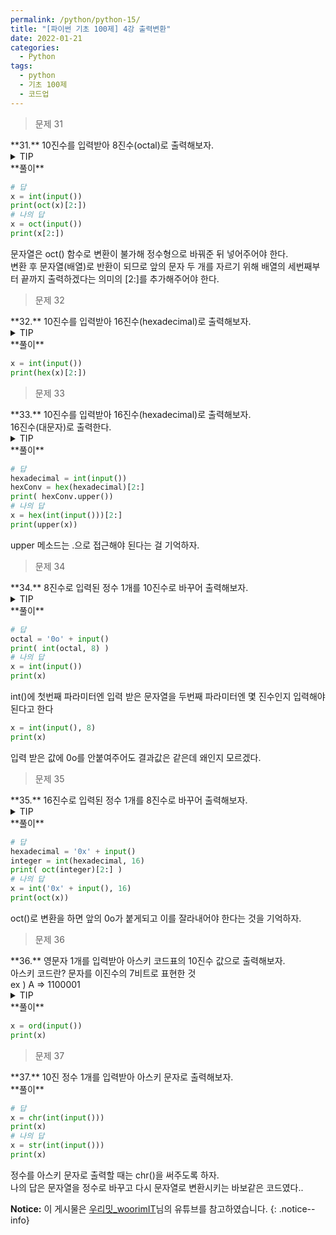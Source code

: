 ```yaml
---
permalink: /python/python-15/
title: "[파이썬 기초 100제] 4강 출력변환"
date: 2022-01-21
categories:
  - Python
tags:
  - python
  - 기초 100제
  - 코드업
---
```


> 문제 31

<div class="notice--danger" markdown="1">
**31.**   
10진수를 입력받아 8진수(octal)로 출력해보자.
</div>

<details>
<summary>TIP</summary>
<div markdown="1">

8진수는 '0o12'처럼 숫자 앞에 '0o'를 붙여준다. 이것으로 '12'가 8진수의 '12'임을 인지한다.

10진수를 8진수로 변환하는 함수는 oct()이며, '0o12'와 같이 출력되므로 앞 두자리를 생략하고 출력하면된다. 따라서 '0o12'[2:]를 해주면 되는 것.

</div>
</details>

<div class="notice" markdown="1">
**풀이**

```python
# 답
x = int(input())
print(oct(x)[2:])
# 나의 답
x = oct(input())
print(x[2:])
```
문자열은 oct() 함수로 변환이 불가해 정수형으로 바꿔준 뒤 넣어주어야 한다.<br>
변환 후 문자열(배열)로 반환이 되므로 앞의 문자 두 개를 자르기 위해 배열의 세번째부터 끝까지 출력하겠다는 의미의 [2:]를 추가해주어야 한다.
</div>

> 문제 32

<div class="notice--success" markdown="1">
**32.**   
10진수를 입력받아 16진수(hexadecimal)로 출력해보자.
</div>

<details>
<summary>TIP</summary>
<div markdown="1">

16진수는 '0xa'처럼 숫자 앞에 '0x'를 붙여준다. 이것으로 'a'가 16진수의 'a'임을 인지한다.

10진수를 16진수로 변환하는 함수는 hex()이며, '0xa'와 같이 출력되므로 앞 두자리를 생략하고 출력하면된다. 따라서 '0xa'[2:]를 해주면 되는 것.

</div>
</details>

<div class="notice" markdown="1">
**풀이**

```python
x = int(input())
print(hex(x)[2:])
```
</div>

> 문제 33

<div class="notice--danger" markdown="1">
**33.**   
10진수를 입력받아 16진수(hexadecimal)로 출력해보자.<br>
16진수(대문자)로 출력한다.
</div>

<details>
<summary>TIP</summary>
<div markdown="1">

소문자를 대문자로 변환하려면 문자열의 메소드(함수)인 upper()를 이용하면 된다.

</div>
</details>

<div class="notice" markdown="1">
**풀이**

```python
# 답
hexadecimal = int(input())
hexConv = hex(hexadecimal)[2:]
print( hexConv.upper())
# 나의 답
x = hex(int(input()))[2:]
print(upper(x))
```
upper 메소드는 .으로 접근해야 된다는 걸 기억하자.
</div>

> 문제 34

<div class="notice--danger" markdown="1">
**34.**   
8진수로 입력된 정수 1개를 10진수로 바꾸어 출력해보자.
</div>

<details>
<summary>TIP</summary>
<div markdown="1">

10진수로 변환하고자 할 때는 int()를 이용하면 된다.

첫번째 파라미터로는 변환하고자하는 숫자의 문자열('0o12')을,

두번째 파라미터로는 첫번째 값이 몇 진수인지를 정수로 입력하면 된다.

</div>
</details>

<div class="notice" markdown="1">
**풀이**

```python
# 답
octal = '0o' + input()
print( int(octal, 8) )
# 나의 답
x = int(input())
print(x)
```
int()에 첫번째 파라미터엔 입력 받은 문자열을 두번째 파라미터엔 몇 진수인지 입력해야된다고 한다
```python
x = int(input(), 8)
print(x)
```
입력 받은 값에 0o를 안붙여주어도 결과값은 같은데 왜인지 모르겠다.
</div>

> 문제 35

<div class="notice--danger" markdown="1">
**35.**   
16진수로 입력된 정수 1개를 8진수로 바꾸어 출력해보자.
</div>

<details>
<summary>TIP</summary>
<div markdown="1">

16진수 >> 10진수 >> 8진수 순서대로 변환

</div>
</details>

<div class="notice" markdown="1">
**풀이**

```python
# 답
hexadecimal = '0x' + input()
integer = int(hexadecimal, 16)
print( oct(integer)[2:] )
# 나의 답
x = int('0x' + input(), 16)
print(oct(x))
```
oct()로 변환을 하면 앞의 0o가 붙게되고 이를 잘라내어야 한다는 것을 기억하자.
</div>

> 문제 36

<div class="notice--success" markdown="1">
**36.**   
영문자 1개를 입력받아 아스키 코드표의 10진수 값으로 출력해보자.<br>
아스키 코드란? 문자를 이진수의 7비트로 표현한 것<br>
ex ) A => 1100001
</div>

<details>
<summary>TIP</summary>
<div markdown="1">

문자열에 대응되는 아스키코드를 반환해주는 함수 ord()를 이용하면 된다.

</div>
</details>

<div class="notice" markdown="1">
**풀이**

```python
x = ord(input())
print(x)
```
</div>

> 문제 37

<div class="notice--danger" markdown="1">
**37.**   
10진 정수 1개를 입력받아 아스키 문자로 출력해보자.
</div>

<div class="notice" markdown="1">
**풀이**

```python
# 답
x = chr(int(input()))
print(x)
# 나의 답
x = str(int(input()))
print(x)
```
정수를 아스키 문자로 출력할 때는 chr()을 써주도록 하자.<br>
나의 답은 문자열을 정수로 바꾸고 다시 문자열로 변환시키는 바보같은 코드였다..
</div>

**Notice:** 이 게시물은 [우리밋_woorimIT](https://www.youtube.com/watch?v=7sykajCtgCw&list=PLSK4WsJ8JS4dOszA7Zr8paqI81Mv27tNq&index=2)님의 유튜브를 참고하였습니다.
{: .notice--info}